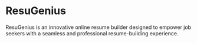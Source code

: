 # ResuGenius
ResuGenius is an innovative online resume builder designed to empower job seekers with a seamless and professional resume-building experience. 

